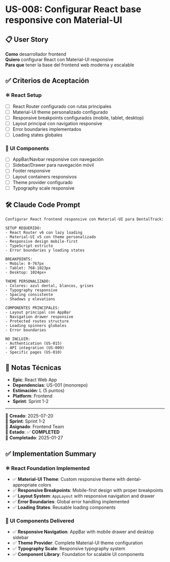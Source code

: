 # US-008: Configurar React base responsive con Material-UI

## 📋 User Story
**Como** desarrollador frontend  
**Quiero** configurar React con Material-UI responsive  
**Para que** tener la base del frontend web moderna y escalable

## ✅ Criterios de Aceptación

### ⚛️ React Setup
- [ ] React Router configurado con rutas principales
- [ ] Material-UI theme personalizado configurado
- [ ] Responsive breakpoints configurados (mobile, tablet, desktop)
- [ ] Layout principal con navigation responsive
- [ ] Error boundaries implementados
- [ ] Loading states globales

### 🎨 UI Components
- [ ] AppBar/Navbar responsive con navegación
- [ ] Sidebar/Drawer para navegación móvil
- [ ] Footer responsive
- [ ] Layout containers responsivos
- [ ] Theme provider configurado
- [ ] Typography scale responsive

## 🛠️ Claude Code Prompt

```
Configurar React frontend responsive con Material-UI para DentalTrack:

SETUP REQUERIDO:
- React Router v6 con lazy loading
- Material-UI v5 con theme personalizado
- Responsive design mobile-first
- TypeScript estricto
- Error boundaries y loading states

BREAKPOINTS:
- Mobile: 0-767px
- Tablet: 768-1023px  
- Desktop: 1024px+

THEME PERSONALIZADO:
- Colores: azul dental, blancos, grises
- Typography responsive
- Spacing consistente
- Shadows y elevations

COMPONENTES PRINCIPALES:
- Layout principal con AppBar
- Navigation drawer responsive
- Protected routes structure
- Loading spinners globales
- Error boundaries

NO INCLUIR:
- Authentication (US-015)
- API integration (US-009)
- Specific pages (US-010)
```

## 📝 Notas Técnicas
- **Epic**: React Web App
- **Dependencias**: US-001 (monorepo)
- **Estimación**: L (5 puntos)
- **Platform**: Frontend
- **Sprint**: Sprint 1-2

---

📅 **Creado**: 2025-07-20  
🎯 **Sprint**: Sprint 1-2  
👤 **Asignado**: Frontend Team  
🔄 **Estado**: ✅ **COMPLETED**  
📅 **Completado**: 2025-01-27  

## ✅ Implementation Summary

### ⚛️ React Foundation Implemented
- ✅ **Material-UI Theme**: Custom responsive theme with dental-appropriate colors
- ✅ **Responsive Breakpoints**: Mobile-first design with proper breakpoints
- ✅ **Layout System**: `AppLayout` with responsive navigation and drawer
- ✅ **Error Boundaries**: Global error handling implemented
- ✅ **Loading States**: Reusable loading components

### 🎨 UI Components Delivered
- ✅ **Responsive Navigation**: AppBar with mobile drawer and desktop sidebar
- ✅ **Theme Provider**: Complete Material-UI theme configuration
- ✅ **Typography Scale**: Responsive typography system
- ✅ **Component Library**: Foundation for scalable UI components
